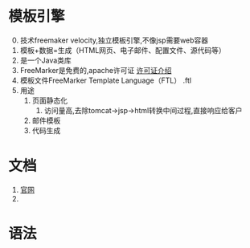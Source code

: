 # 模板引擎 #
0. 技术freemaker  velocity,独立模板引擎,不像jsp需要web容器
1. 模板+数据=生成（HTML网页、电子邮件、配置文件、源代码等）
2. 是一个Java类库
3. FreeMarker是免费的,apache许可证
[许可证介绍](https://www.zhihu.com/question/28292322)
4. 模板文件FreeMarker Template Language（FTL）  .ftl
5. 用途
	1. 页面静态化
		1. 访问量高,去除tomcat->jsp->html转换中间过程,直接响应给客户
	2. 邮件模板
	3. 代码生成


# 文档 #
1. [官网](https://freemarker.apache.org/)
2. 



# 语法 #